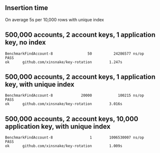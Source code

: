 Insertion time
-----
On average 5s per 10,000 rows with unique index

500,000 accounts, 2 account keys, 1 application key, no index
-----
```
BenchmarkFindAccount-8                50          24286577 ns/op
PASS
ok      github.com/xinsnake/key-rotation        1.247s
```

500,000 accounts, 2 account keys, 1 application key, with unique index
-----
```
BenchmarkFindAccount-8             20000            100215 ns/op
PASS
ok      github.com/xinsnake/key-rotation        3.016s
```


500,000 accounts, 2 account keys, 10,000 application key, with unique index
-----
```
BenchmarkFindAccount-8                 1        1006530007 ns/op
PASS
ok      github.com/xinsnake/key-rotation        1.009s
```